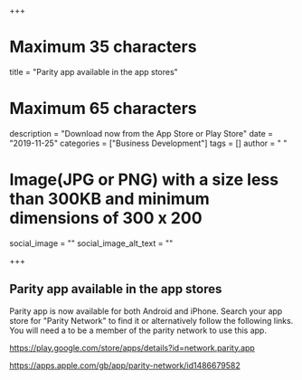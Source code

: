 +++

# Maximum 35 characters
title = "Parity app available in the app stores"
# Maximum 65 characters
description = "Download now from the App Store or Play Store"
date = "2019-11-25"
categories = ["Business Development"]
tags = []
author = " "
# Image(JPG or PNG) with a size less than 300KB and minimum dimensions of 300 x 200
social_image = ""
social_image_alt_text = ""

+++


## Parity app available in the app stores


Parity app is now available for both Android and iPhone. Search your app store for "Parity Network" to find it or alternatively follow the following links. You will need a to be a member of the parity network to use this app.

<https://play.google.com/store/apps/details?id=network.parity.app>

<a href="https://apps.apple.com/gb/app/parity-network/id1486679582" rel="noreferrer noopener" target="_blank">https://apps.apple.com/gb/app/parity-network/id1486679582</a>
